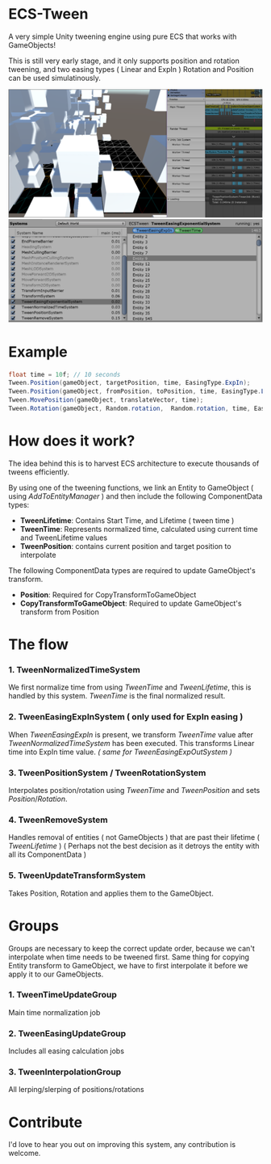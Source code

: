 # ECS-Tween
A very simple Unity tweening engine using pure ECS that works with GameObjects!

This is still very early stage, and it only supports position and rotation tweening, and two easing types ( Linear and ExpIn )
Rotation and Position can be used simulatinously.

![Main screenshot](/Screenshots/main.png)
![Entities](/Screenshots/entities.png)

# Example
```csharp
float time = 10f; // 10 seconds
Tween.Position(gameObject, targetPosition, time, EasingType.ExpIn);
Tween.Position(gameObject, fromPosition, toPosition, time, EasingType.Linear);
Tween.MovePosition(gameObject, translateVector, time);
Tween.Rotation(gameObject, Random.rotation,  Random.rotation, time, EasingType.ExpIn);
```

# How does it work?
The idea behind this is to harvest ECS architecture to execute thousands of tweens efficiently.

By using one of the tweening functions, we link an Entity to GameObject ( using _AddToEntityManager_ ) and then include the following ComponentData types:
* **TweenLifetime**: Contains Start Time, and Lifetime ( tween time )
* **TweenTime**: Represents normalized time, calculated using current time and TweenLifetime values
* **TweenPosition**: contains current position and target position to interpolate

The following ComponentData types are required to update GameObject's transform.
* **Position**: Required for CopyTransformToGameObject
* **CopyTransformToGameObject**: Required to update GameObject's transform from Position

# The flow

### 1. TweenNormalizedTimeSystem
We first normalize time from using _TweenTime_ and _TweenLifetime_, this is handled by this system. _TweenTime_ is the final normalized result.

### 2. TweenEasingExpInSystem ( only used for ExpIn easing )
When _TweenEasingExpIn_ is present, we transform _TweenTime_ value after _TweenNormalizedTimeSystem_ has been executed. 
This transforms Linear time into ExpIn time value.
_( same for TweenEasingExpOutSystem )_

### 3. TweenPositionSystem / TweenRotationSystem
Interpolates position/rotation using _TweenTime_ and _TweenPosition_ and sets _Position_/_Rotation_.

### 4. TweenRemoveSystem
Handles removal of entities ( not GameObjects ) that are past their lifetime ( _TweenLifetime_ )
( Perhaps not the best decision as it detroys the entity with all its ComponentData )

### 5. TweenUpdateTransformSystem
Takes Position, Rotation and applies them to the GameObject.


# Groups

Groups are necessary to keep the correct update order, because we can't interpolate when time needs to be tweened first. Same thing for copying Entity transform to GameObject, we have to first interpolate it before we apply it to our GameObjects.

### 1. TweenTimeUpdateGroup
Main time normalization job
### 2. TweenEasingUpdateGroup
Includes all easing calculation jobs
### 3. TweenInterpolationGroup
All lerping/slerping of positions/rotations

# Contribute

I'd love to hear you out on improving this system, any contribution is welcome.
